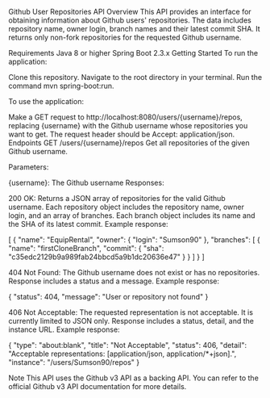 Github User Repositories API
Overview
This API provides an interface for obtaining information about Github users' repositories. The data includes repository name, owner login, branch names and their latest commit SHA. It returns only non-fork repositories for the requested Github username.

Requirements
Java 8 or higher
Spring Boot 2.3.x
Getting Started
To run the application:

Clone this repository.
Navigate to the root directory in your terminal.
Run the command mvn spring-boot:run.

To use the application:

Make a GET request to http://localhost:8080/users/{username}/repos, replacing {username} with the Github username whose repositories you want to get. The request header should be Accept: application/json.
Endpoints
GET /users/{username}/repos
Get all repositories of the given Github username.

Parameters:

{username}: The Github username
Responses:

200 OK: Returns a JSON array of repositories for the valid Github username. Each repository object includes the repository name, owner login, and an array of branches. Each branch object includes its name and the SHA of its latest commit.
Example response:

[
    {
        "name": "EquipRental",
        "owner": {
            "login": "Sumson90"
        },
        "branches": [
            {
                "name": "firstCloneBranch",
                "commit": {
                    "sha": "c35edc2129b9a989fab24bbcd5a9b1dc20636e47"
                }
            }
        ]
    }
]

404 Not Found: The Github username does not exist or has no repositories. Response includes a status and a message.
Example response:

{
"status": 404,
"message": "User or repository not found"
}

406 Not Acceptable: The requested representation is not acceptable. It is currently limited to JSON only. Response includes a status, detail, and the instance URL.
Example response:


{
"type": "about:blank",
"title": "Not Acceptable",
"status": 406,
"detail": "Acceptable representations: [application/json, application/*+json].",
"instance": "/users/Sumson90/repos"
}

Note
This API uses the Github v3 API as a backing API. You can refer to the official Github v3 API documentation for more details.